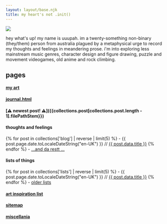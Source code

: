 ```yaml
---
layout: layout/base.njk
title: my heart's not .init()
---
```


![](https://64.media.tumblr.com/5d37ab2aa782462c7aa092f7bd0d27cb/c44d7d4b9325e7d1-16/s1280x1920/1690fe1e95401b094ffa62ae933ff2c038e62814.gifv)

hey what's up! my name is uuupah. im a twenty-something non-binary (they/them) person from australia plagued by a metaphysical urge to record my thoughts and feelings in meandering prose. i'm into exploring less mainstream music genres, character design and figure drawing, puzzle and movement videogames, old anime and rock climbing.

## pages

<div class="paragraph-deparagrapher">

  #### [my art](/art/my-art-2023/)
  #### [journal.html](/journal_html/)
  #### [⚠️ newest post! ⚠️]({{collections.post[collections.post.length - 1].filePathStem}})
  #### thoughts and feelings
  {% for post in collections['blog'] | reverse | limit(5) %}
      - {{ post.page.date.toLocaleDateString("en-UK") }} // [{{ post.data.title }}]({{post.filePathStem}})
  {% endfor %}
  \- [...and da restt ...](/blog/)
  #### lists of things
  {% for post in collections['lists'] | reverse | limit(5) %}
      - {{ post.page.date.toLocaleDateString("en-UK") }} // [{{ post.data.title }}]({{post.filePathStem}})
  {% endfor %}
  \- [older lists](/lists/)
  #### [art inspiration list](/infinite_nightmare/)
  #### [sitemap](/sitemap/)
  #### [miscellania](/misc/)

</div>